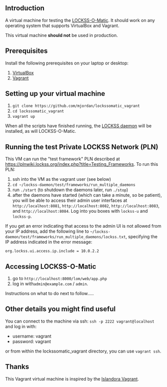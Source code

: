 ## Introduction

A virtual machine for testing the [LOCKSS-O-Matic](https://github.com/mjordan/lockss-o-matic). It should work on any operating system that supports VirtualBox and Vagrant.

This virtual machine **should not** be used in production.

## Prerequisites

Install the following prerequisites on your laptop or desktop:

1. [VirtualBox](https://www.virtualbox.org/)
2. [Vagrant](http://www.vagrantup.com/)

## Setting up your virtual machine

1. `git clone https://github.com/mjordan/lockssomatic_vagrant`
2. `cd lockssomatic_vagrant`
3. `vagrant up`

When all the scripts have finished running, the [LOCKSS daemon](https://github.com/lockss/lockss-daemon) will be installed, as will LOCKSS-O-Matic.

## Running the test Private LOCKSS Network (PLN)

This VM can run the "test framework" PLN described at https://plnwiki.lockss.org/index.php?title=Testing_Frameworks. To run this PLN:

1. ssh into the VM as the vagrant user (see below)
1. `cd ~/lockss-daemon/test/frameworks/run_multiple_daemons`
1. run `./start` (to shutdown the daemons later, run `./stop`)
1. after the daemons have started (which can take a minute, so be patient), you will be able to access their admin user interfaces at `http://localhost:8081`, `http://localhost:8082`, `http://localhost:8083`, and `http://localhost:8084`. Log into you boxes with `lockss-u` and `lockss-p`.

If you get an error indicating that access to the admin UI is not allowed from your IP address, add the following line to `~/lockss-daemon/test/frameworks/run_multiple_daemons/lockss.txt`, specifying the IP address indicated in the error message:

```
org.lockss.ui.access.ip.include = 10.0.2.2
```

## Accessing LOCKSS-O-Matic

1. go to `http://localhost:8000/lom/web/app.php`
1. log in with`admin@example.com` / `admin`.

Instructions on what to do next to follow.....

## Other details you might find useful

You can connect to the machine via ssh: `ssh -p 2222 vagrant@localhost` and log in with:
  - username: vagrant
  - password: vagrant

or from within the lockssomatic_vagrant directory, you can use `vagrant ssh`.

## Thanks

This Vagrant virtual machine is inspired by the [Islandora Vagrant](https://github.com/Islandora-Labs/islandora_vagrant).
